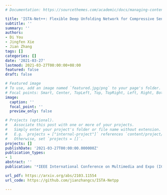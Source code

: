 ```yaml
---
# Documentation: https://sourcethemes.com/academic/docs/managing-content/

title: 'ISTA-Net++: Flexible Deep Unfolding Network for Compressive Sensing'
subtitle: ''
summary: ''
authors:
- Di You
- Jingfen Xie
- Jian Zhang
tags: []
categories: []
date: '2021-03-27'
lastmod: 2021-03-27T00:00:00+08:00
featured: false
draft: false

# Featured image
# To use, add an image named `featured.jpg/png` to your page's folder.
# Focal points: Smart, Center, TopLeft, Top, TopRight, Left, Right, BottomLeft, Bottom, BottomRight.
image:
  caption: ''
  focal_point: ''
  preview_only: false

# Projects (optional).
#   Associate this post with one or more of your projects.
#   Simply enter your project's folder or file name without extension.
#   E.g. `projects = ["internal-project"]` references `content/project/deep-learning/index.md`.
#   Otherwise, set `projects = []`.
projects: []
publishDate: '2021-03-27T00:00:00.000000Z'
publication_types:
- 1
abstract: ''
publication: '*IEEE International Conference on Multimedia and Expo (ICME)*'

url_pdf: https://arxiv.org/abs/2103.11554
url_code: https://github.com/jianzhangcs/ISTA-Netpp

---
```

